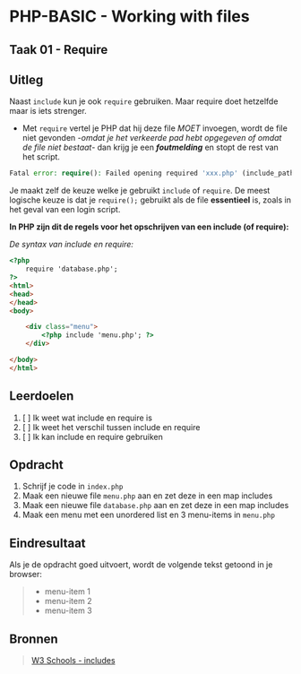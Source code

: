 # PHP-BASIC - Working with files

## Taak 01 - Require

## Uitleg

Naast `include` kun je ook `require` gebruiken. Maar require doet hetzelfde maar is iets strenger.

* Met `require` vertel je PHP dat hij deze file _MOET_ invoegen, wordt de file niet gevonden _-omdat je het verkeerde pad hebt opgegeven of omdat de file niet bestaat-_ dan krijg je een **_foutmelding_** en stopt de rest van het script.

```php
Fatal error: require(): Failed opening required 'xxx.php' (include_path='xxx') in xxx on line xx
```

Je maakt zelf de keuze welke je gebruikt `include` of `require`. De meest logische keuze is dat je `require();` gebruikt als de file __essentieel__ is, zoals in het geval van een login script.

**In PHP zijn dit de regels voor het opschrijven van een include (of require):**

_De syntax van include en require:_

```html
<?php  
    require 'database.php';
?>
<html>
<head>
</head>
<body>

    <div class="menu">
        <?php include 'menu.php'; ?>
    </div>

</body>
</html>
```

## Leerdoelen

1. [ ] Ik weet wat include en require is
2. [ ] Ik weet het verschil tussen include en require
3. [ ] Ik kan include en require gebruiken

## Opdracht

1. Schrijf je code in `index.php`
2. Maak een nieuwe file `menu.php` aan en zet deze in een map includes
3. Maak een nieuwe file `database.php` aan en zet deze in een map includes
4. Maak een menu met een unordered list en 3 menu-items in `menu.php`

## Eindresultaat

Als je de opdracht goed uitvoert, wordt de volgende tekst getoond in je browser:

>* menu-item 1
>* menu-item 2
>* menu-item 3

## Bronnen

>[W3 Schools - includes](https://www.w3schools.com/php/php_includes.asp)

<!--- ------------ DIT COMMENTAAR LATEN STAAN AUB ------------
------------------ ------------------------------ ------------
------------------ eagle ref:25213464
------------------ ------------------------------ ------------
------------------ DIT COMMENTAAR LATEN STAAN AUB -------- -->
